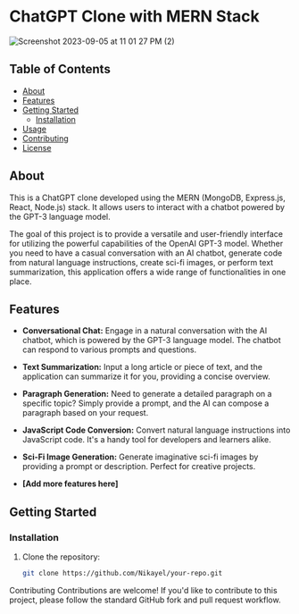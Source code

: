 # ChatGPT Clone with MERN Stack

![Screenshot 2023-09-05 at 11 01 27 PM (2)](https://github.com/Nikayel/mern-infrastructure/assets/65195892/66802630-8d31-4752-9239-8f95a3139374)


## Table of Contents

- [About](#about)
- [Features](#features)
- [Getting Started](#getting-started)
  - [Installation](#installation)
- [Usage](#usage)
- [Contributing](#contributing)
- [License](#license)

## About

This is a ChatGPT clone developed using the MERN (MongoDB, Express.js, React, Node.js) stack. It allows users to interact with a chatbot powered by the GPT-3 language model.

The goal of this project is to provide a versatile and user-friendly interface for utilizing the powerful capabilities of the OpenAI GPT-3 model. Whether you need to have a casual conversation with an AI chatbot, generate code from natural language instructions, create sci-fi images, or perform text summarization, this application offers a wide range of functionalities in one place.

## Features

- **Conversational Chat:** Engage in a natural conversation with the AI chatbot, which is powered by the GPT-3 language model. The chatbot can respond to various prompts and questions.

- **Text Summarization:** Input a long article or piece of text, and the application can summarize it for you, providing a concise overview.

- **Paragraph Generation:** Need to generate a detailed paragraph on a specific topic? Simply provide a prompt, and the AI can compose a paragraph based on your request.

- **JavaScript Code Conversion:** Convert natural language instructions into JavaScript code. It's a handy tool for developers and learners alike.

- **Sci-Fi Image Generation:** Generate imaginative sci-fi images by providing a prompt or description. Perfect for creative projects.

- **[Add more features here]**

## Getting Started

### Installation

1. Clone the repository:

   ```bash
   git clone https://github.com/Nikayel/your-repo.git
   ```

Contributing
Contributions are welcome! If you'd like to contribute to this project, please follow the standard GitHub fork and pull request workflow.
